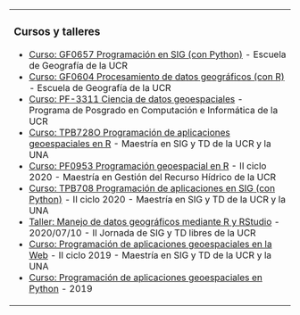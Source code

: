 <table>
  <tr>
    <td valign="top">

### Cursos y talleres
<!-- inicio de cursos y talleres -->
* [Curso: GF0657 Programación en SIG (con Python)](https://gf0657-programacionsig.github.io/) - Escuela de Geografía de la UCR
* [Curso: GF0604 Procesamiento de datos geográficos (con R)](https://gf0604-procesamientodatosgeograficos.github.io/) - Escuela de Geografía de la UCR
* [Curso: PF-3311 Ciencia de datos geoespaciales](https://pf3311-cienciadatosgeoespaciales.github.io/) - Programa de Posgrado en Computación e Informática de la UCR
* [Curso: TPB728O Programación de aplicaciones geoespaciales en R](https://tpb728o-programaciongeoespacialr.github.io/) - Maestría en SIG y TD de la UCR y la UNA
* [Curso: PF0953 Programación geoespacial en R](https://pf0953-programaciongeoespacialr-2020.github.io/) - II ciclo 2020 - Maestría en Gestión del Recurso Hídrico de la UCR
* [Curso: TPB708 Programación de aplicaciones en SIG (con Python)](https://tpb708-programacionsig-2020.github.io/) - II ciclo 2020 - Maestría en SIG y TD de la UCR y la UNA
* [Taller: Manejo de datos geográficos mediante R y RStudio](https://taller-r-jornadas-sigtd-2020.github.io/) - 2020/07/10 - II Jornada de SIG y TD libres de la UCR
* [Curso: Programación de aplicaciones geoespaciales en la Web](https://mfvargas.github.io/curso-programacion-web-geoespacial/) - II ciclo 2019 - Maestría en SIG y TD de la UCR y la UNA
* [Curso: Programación de aplicaciones geoespaciales en Python](https://github.com/mfvargas/curso-python-geoespacial/) - 2019
<!-- fin de cursos y talleres -->
</td>
</tr></table>

<!--
![Contador](https://profile-counter.glitch.me/{mfvargas}/count.svg)
-->
<img align="right" height="15" src="https://profile-counter.glitch.me/{mfvargas}/count.svg">


<!--
**mfvargas/mfvargas** is a ✨ _special_ ✨ repository because its `README.md` (this file) appears on your GitHub profile.

### Hi there 👋

Here are some ideas to get you started:

- 🔭 I’m currently working on ...
- 🌱 I’m currently learning ...
- 👯 I’m looking to collaborate on ...
- 🤔 I’m looking for help with ...
- 💬 Ask me about ...
- 📫 How to reach me: ...
- 😄 Pronouns: ...
- ⚡ Fun fact: ...
-->
